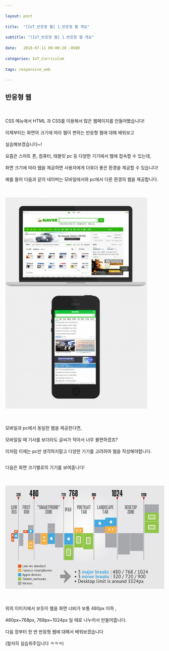 ```yaml
---

layout: post

title:  "[IoT_반응형 웹] 1.반응형 웹 개요"

subtitle: "[IoT_반응형 웹] 1.반응형 웹 개요"

date:   2018-07-11 09:00:20 -0500

categories: IoT_Curriculum

tags: responsive_web

---
```


## 반응형 웹

<br>
<br>
CSS 메뉴에서  HTML 과 CSS를 이용해서 많은 웹페이지를 만들어봤습니다!
<br>
<br>
이제부터는 화면의 크기에 따라 웹이 변하는 반응형 웹에 대해 배워보고
<br>
<br>
실습해보겠습니다~!
<br>
<br>
요즘은 스마트 폰, 컴퓨터, 태블릿 pc 등 다양한 기기에서 웹에 접속할 수 있는데,
<br>
<br>
화면 크기에 따라 웹을 제공하면 사용자에게 더욱더 좋은 환경을 제공할 수 있습니다!
<br>
<br>
예를 들어 다음과 같이 네이버는 모바일에서와 pc에서 다른 환경의 웹을 제공합니다.
<br>
<br>
<br>

![image](/image/RW_image/RW_image_02.png)

<br>
<br>
모바일과 pc에서 동일한 웹을 제공한다면, 
<br>
<br>
모바일일 때 기사를 보더라도 글씨가 작아서 너무 불편하겠죠?
<br>
<br>
이처럼 이제는 pc만 생각하지말고 다양한 기기를 고려하여 웹을 작성해야합니다.
<br>
<br>

다음은 화면 크기별로의 기기를 보여줍니다!
<br>
<br>
<br>

![image](/image/RW_image/RW_image_01.png)

<br>
<br>
위의 이미지에서 보듯이 웹을 화면 너비가 보통 480px 이하 ,
<br>
<br>
480px~768px, 768px~1024px 일 때로 나누어서 만들어줍니다.
<br>
<br>
다음 장부터 한 번 반응형 웹에 대해서 배워보겠습니다
<br>
<br>
(철저히 실습위주입니다 ㅋㅋㅋ)

